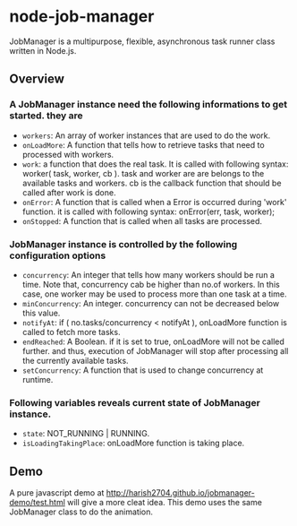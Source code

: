 node-job-manager
================

JobManager is a multipurpose, flexible, asynchronous task runner class written in Node.js.

Overview
--------
### A JobManager instance need the following informations to get started. they are
* ```workers```: An array of worker instances that are used to do the work.
* ```onLoadMore```: A function that tells how to retrieve tasks that need to processed with workers.
* ```work```: a function that does the real task. It is called with following syntax: worker( task, worker, cb ). task and worker are are belongs to the available tasks and workers. cb is the callback function that should be called after work is done.
* ```onError```: A function that is called when a Error is occurred during 'work' function. it is called with following syntax: onError(err, task, worker);
* ```onStopped```: A function that is called when all tasks are processed.


### JobManager instance is controlled by the following configuration options
* ```concurrency```: An integer that tells how many workers should be run a time. Note that, concurrency cab be higher than no.of workers. In this case, one worker may be used to process more than one task at a time.
* ```minConcurrency```: An integer. concurrency can not be decreased below this value.
* ```notifyAt```: if ( no.tasks/concurrency < notifyAt ), onLoadMore function is called to fetch more tasks.
* ```endReached```: A Boolean. if it is set to true, onLoadMore will not be called further. and thus, execution of JobManager will stop after processing all the currently available tasks.
* ```setConcurrency```: A function that is used to change concurrency at runtime.

### Following variables reveals current state of JobManager instance.
* ```state```: NOT_RUNNING | RUNNING.
* ```isLoadingTakingPlace```: onLoadMore function is taking place.


Demo
----
 A pure javascript demo at http://harish2704.github.io/jobmanager-demo/test.html will give a more cleat idea. This demo uses the same JobManager class to do the animation.

